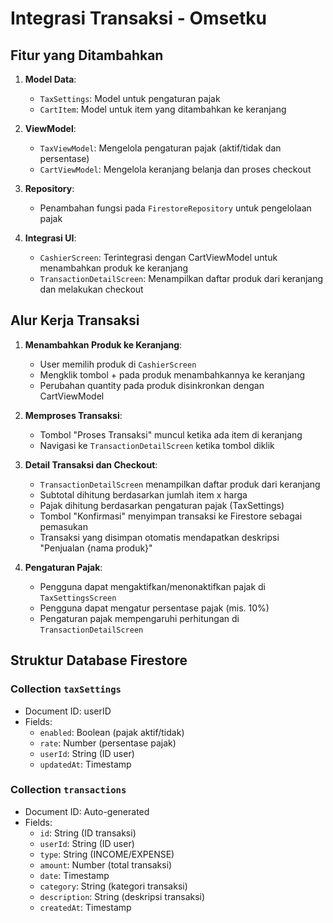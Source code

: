 # Integrasi Transaksi - Omsetku

## Fitur yang Ditambahkan

1. **Model Data**:
   - `TaxSettings`: Model untuk pengaturan pajak
   - `CartItem`: Model untuk item yang ditambahkan ke keranjang

2. **ViewModel**:
   - `TaxViewModel`: Mengelola pengaturan pajak (aktif/tidak dan persentase)
   - `CartViewModel`: Mengelola keranjang belanja dan proses checkout

3. **Repository**:
   - Penambahan fungsi pada `FirestoreRepository` untuk pengelolaan pajak

4. **Integrasi UI**:
   - `CashierScreen`: Terintegrasi dengan CartViewModel untuk menambahkan produk ke keranjang
   - `TransactionDetailScreen`: Menampilkan daftar produk dari keranjang dan melakukan checkout

## Alur Kerja Transaksi

1. **Menambahkan Produk ke Keranjang**:
   - User memilih produk di `CashierScreen`
   - Mengklik tombol + pada produk menambahkannya ke keranjang
   - Perubahan quantity pada produk disinkronkan dengan CartViewModel

2. **Memproses Transaksi**:
   - Tombol "Proses Transaksi" muncul ketika ada item di keranjang
   - Navigasi ke `TransactionDetailScreen` ketika tombol diklik

3. **Detail Transaksi dan Checkout**:
   - `TransactionDetailScreen` menampilkan daftar produk dari keranjang
   - Subtotal dihitung berdasarkan jumlah item x harga
   - Pajak dihitung berdasarkan pengaturan pajak (TaxSettings)
   - Tombol "Konfirmasi" menyimpan transaksi ke Firestore sebagai pemasukan
   - Transaksi yang disimpan otomatis mendapatkan deskripsi "Penjualan {nama produk}"

4. **Pengaturan Pajak**:
   - Pengguna dapat mengaktifkan/menonaktifkan pajak di `TaxSettingsScreen`
   - Pengguna dapat mengatur persentase pajak (mis. 10%)
   - Pengaturan pajak mempengaruhi perhitungan di `TransactionDetailScreen`

## Struktur Database Firestore

### Collection `taxSettings`
- Document ID: userID
- Fields:
  - `enabled`: Boolean (pajak aktif/tidak)
  - `rate`: Number (persentase pajak)
  - `userId`: String (ID user)
  - `updatedAt`: Timestamp

### Collection `transactions`
- Document ID: Auto-generated
- Fields:
  - `id`: String (ID transaksi)
  - `userId`: String (ID user)
  - `type`: String (INCOME/EXPENSE)
  - `amount`: Number (total transaksi)
  - `date`: Timestamp
  - `category`: String (kategori transaksi)
  - `description`: String (deskripsi transaksi)
  - `createdAt`: Timestamp 